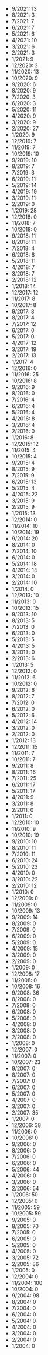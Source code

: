 *  9/2021: 13
*  8/2021: 3
*  7/2021: 7
*  6/2021: 7
*  5/2021: 6
*  4/2021: 10
*  3/2021: 6
*  2/2021: 3
*  1/2021: 9
*  12/2020: 3
*  11/2020: 13
*  10/2020: 9
*  9/2020: 6
*  8/2020: 9
*  7/2020: 3
*  6/2020: 3
*  5/2020: 11
*  4/2020: 9
*  3/2020: 9
*  2/2020: 27
*  1/2020: 9
*  12/2019: 7
*  11/2019: 7
*  10/2019: 10
*  9/2019: 10
*  8/2019: 7
*  7/2019: 3
*  6/2019: 11
*  5/2019: 14
*  4/2019: 19
*  3/2019: 11
*  2/2019: 0
*  1/2019: 28
*  12/2018: 0
*  11/2018: 7
*  10/2018: 0
*  9/2018: 11
*  8/2018: 11
*  7/2018: 4
*  6/2018: 8
*  5/2018: 11
*  4/2018: 7
*  3/2018: 7
*  2/2018: 12
*  1/2018: 14
*  12/2017: 12
*  11/2017: 8
*  10/2017: 8
*  9/2017: 8
*  8/2017: 4
*  7/2017: 12
*  6/2017: 0
*  5/2017: 0
*  4/2017: 12
*  3/2017: 19
*  2/2017: 13
*  1/2017: 4
*  12/2016: 0
*  11/2016: 25
*  10/2016: 8
*  9/2016: 9
*  8/2016: 0
*  7/2016: 4
*  6/2016: 4
*  5/2016: 4
*  4/2016: 8
*  3/2016: 4
*  2/2016: 0
*  1/2016: 8
*  12/2015: 12
*  11/2015: 4
*  10/2015: 4
*  9/2015: 4
*  8/2015: 9
*  7/2015: 9
*  6/2015: 13
*  5/2015: 4
*  4/2015: 22
*  3/2015: 9
*  2/2015: 9
*  1/2015: 13
*  12/2014: 0
*  11/2014: 10
*  10/2014: 19
*  9/2014: 20
*  8/2014: 0
*  7/2014: 10
*  6/2014: 0
*  5/2014: 18
*  4/2014: 14
*  3/2014: 0
*  2/2014: 10
*  1/2014: 0
*  12/2013: 10
*  11/2013: 0
*  10/2013: 15
*  9/2013: 10
*  8/2013: 5
*  7/2013: 0
*  6/2013: 0
*  5/2013: 5
*  4/2013: 5
*  3/2013: 0
*  2/2013: 6
*  1/2013: 5
*  12/2012: 0
*  11/2012: 6
*  10/2012: 0
*  9/2012: 6
*  8/2012: 7
*  7/2012: 0
*  6/2012: 0
*  5/2012: 6
*  4/2012: 14
*  3/2012: 0
*  2/2012: 0
*  1/2012: 13
*  12/2011: 15
*  11/2011: 7
*  10/2011: 7
*  9/2011: 8
*  8/2011: 16
*  7/2011: 25
*  6/2011: 17
*  5/2011: 17
*  4/2011: 9
*  3/2011: 8
*  2/2011: 0
*  1/2011: 0
*  12/2010: 10
*  11/2010: 9
*  10/2010: 19
*  9/2010: 10
*  8/2010: 11
*  7/2010: 11
*  6/2010: 24
*  5/2010: 23
*  4/2010: 0
*  3/2010: 22
*  2/2010: 12
*  1/2010: 0
*  12/2009: 0
*  11/2009: 0
*  10/2009: 13
*  9/2009: 14
*  8/2009: 0
*  7/2009: 0
*  6/2009: 0
*  5/2009: 0
*  4/2009: 15
*  3/2009: 0
*  2/2009: 0
*  1/2009: 0
*  12/2008: 17
*  11/2008: 0
*  10/2008: 16
*  9/2008: 36
*  8/2008: 0
*  7/2008: 0
*  6/2008: 0
*  5/2008: 0
*  4/2008: 0
*  3/2008: 0
*  2/2008: 0
*  1/2008: 0
*  12/2007: 0
*  11/2007: 0
*  10/2007: 23
*  9/2007: 0
*  8/2007: 0
*  7/2007: 0
*  6/2007: 0
*  5/2007: 0
*  4/2007: 0
*  3/2007: 0
*  2/2007: 35
*  1/2007: 0
*  12/2006: 38
*  11/2006: 0
*  10/2006: 0
*  9/2006: 0
*  8/2006: 0
*  7/2006: 0
*  6/2006: 0
*  5/2006: 44
*  4/2006: 0
*  3/2006: 0
*  2/2006: 54
*  1/2006: 50
*  12/2005: 0
*  11/2005: 59
*  10/2005: 59
*  9/2005: 0
*  8/2005: 70
*  7/2005: 0
*  6/2005: 0
*  5/2005: 0
*  4/2005: 0
*  3/2005: 72
*  2/2005: 86
*  1/2005: 0
*  12/2004: 0
*  11/2004: 100
*  10/2004: 0
*  9/2004: 98
*  8/2004: 0
*  7/2004: 0
*  6/2004: 0
*  5/2004: 0
*  4/2004: 0
*  3/2004: 0
*  2/2004: 0
*  1/2004: 0